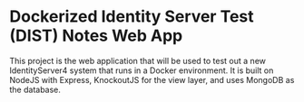 # Dockerized Identity Server Test (DIST) Notes Web App

This project is the web application that will be used to test out a new IdentityServer4 system that runs in a Docker environment. It is built on NodeJS with Express, KnockoutJS for the view layer, and uses MongoDB as the database.

